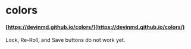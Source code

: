 # colors

#### [https://devinmd.github.io/colors/](https://devinmd.github.io/colors/)

Lock, Re-Roll, and Save buttons do not work yet.
